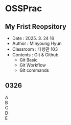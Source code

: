 # OSSPrac
## My Frist Reopsitory  
- Date : 2025. 3. 24 16  
- Author : Minyoung Hyun  
- Classroom : 다향관 103  
- Contents : Git & Github
    - Git Basic
    - Git Workflow
    - Git commands

## 0326
A  
B  
C  
D  
E
